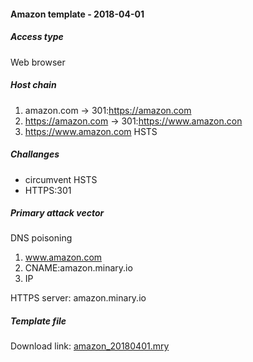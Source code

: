 #### Amazon template - 2018-04-01

##### Access type
Web browser

##### Host chain
  1. amazon.com  &#8594;  301:https://amazon.com
  2. https://amazon.com  &#8594;  301:https://www.amazon.con
  3. https://www.amazon.com HSTS

##### Challanges
  * circumvent HSTS
  * HTTPS:301
  
##### Primary attack vector

DNS poisoning
  1. www.amazon.com
  2. CNAME:amazon.minary.io
  3. IP

HTTPS server: amazon.minary.io

##### Template file
Download link: [amazon_20180401.mry](/templates/amazon_20180401.mry)

